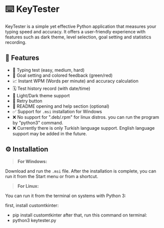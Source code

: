 # ⌨️ KeyTester

KeyTester is a simple yet effective Python application that measures your typing speed and accuracy. 
It offers a user-friendly experience with features such as dark theme, level selection, goal setting and statistics recording.

## 🚀 Features

- 📝 Typing test (easy, medium, hard)
- 🎯 Goal setting and colored feedback (green/red)
- 📈 Instant WPM (Words per minute) and accuracy calculation
- 🗓️ Test history record (with date/time)
- 🌙 Light/Dark theme support
- 🔄 Retry button
- 🧾 README opening and help section (optional)
- ✅ Support for `.msi` installation for Windows
- ❌ No support for ".deb/.rpm" for linux distros. you can run the program by "python3" command.
- ❌ Currently there is only Turkish language support. English language support may be added in the future.



## ⚙️ Installation

> **For Windows:**

Download and run the `.msi` file. After the installation is complete, you can run it from the Start menu or from a shortcut.

> **For Linux:**

You can run it from the terminal on systems with Python 3:

first, install customtkinter:
- pip install customtkinter
after that, run this command on terminal:
- python3 keytester.py
